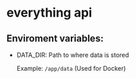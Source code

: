 # everything api

## Enviroment variables:
- DATA_DIR: Path to where data is stored
	
	Example: `/app/data` (Used for Docker)